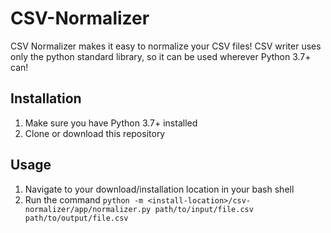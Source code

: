 # CSV-Normalizer

CSV Normalizer makes it easy to normalize your CSV files! 
CSV writer uses only the python standard library, so it can be used wherever Python 3.7+ can! 

## Installation
1. Make sure you have Python 3.7+ installed
2. Clone or download this repository

## Usage
1. Navigate to your download/installation location in your bash shell
2. Run the command `python -m <install-location>/csv-normalizer/app/normalizer.py path/to/input/file.csv path/to/output/file.csv`



